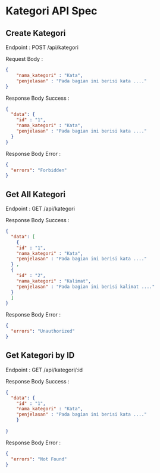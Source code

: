 # Kategori API Spec

## Create Kategori
Endpoint : POST /api/kategori

Request Body :

```json
{
    "nama_kategori" : "Kata",
    "penjelasan" : "Pada bagian ini berisi kata ...."
}
```

Response Body Success :

```json
{
  "data": {
    "id" : "1",
    "nama_kategori" : "Kata",
    "penjelasan" : "Pada bagian ini berisi kata ...."
  }
}
```

Response Body Error :

```json
{
  "errors": "Forbidden"
}
```
## Get All Kategori

Endpoint : GET /api/kategori


Response Body Success :

```json
{
  "data": [
    {
    "id" : "1",
    "nama_kategori" : "Kata",
    "penjelasan" : "Pada bagian ini berisi kata ...."
  } , 
  {
    "id" : "2",
    "nama_kategori" : "Kalimat",
    "penjelasan" : "Pada bagian ini berisi kalimat ...."
  }
  ]
}
```

Response Body Error :

```json
{
  "errors": "Unauthorized"
}
```


## Get Kategori by ID

Endpoint : GET /api/kategori/:id


Response Body Success :

```json
{
  "data": {
    "id" : "1",
    "nama_kategori" : "Kata",
    "penjelasan" : "Pada bagian ini berisi kata ...."
    }
    
}
```

Response Body Error :

```json
{
  "errors": "Not Found"
}
```